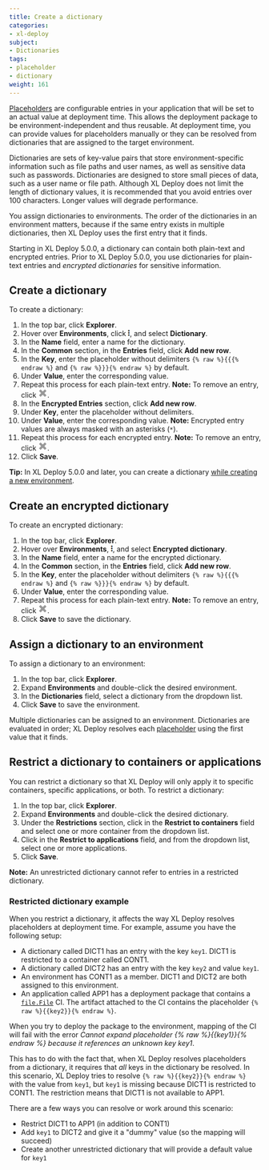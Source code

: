 ```yaml
---
title: Create a dictionary
categories:
- xl-deploy
subject:
- Dictionaries
tags:
- placeholder
- dictionary
weight: 161
---
```


[Placeholders](/xl-deploy/how-to/using-placeholders-in-xl-deploy.html) are configurable entries in your application that will be set to an actual value at deployment time. This allows the deployment package to be environment-independent and thus reusable. At deployment time, you can provide values for placeholders manually or they can be resolved from dictionaries that are assigned to the target environment.

Dictionaries are sets of key-value pairs that store environment-specific information such as file paths and user names, as well as sensitive data such as passwords. Dictionaries are designed to store small pieces of data, such as a user name or file path. Although XL Deploy does not limit the length of dictionary values, it is recommended that you avoid entries over 100 characters. Longer values will degrade performance.

You assign dictionaries to environments. The order of the dictionaries in an environment matters, because if the same entry exists in multiple dictionaries, then XL Deploy uses the first entry that it finds.

Starting in XL Deploy 5.0.0, a dictionary can contain both plain-text and encrypted entries. Prior to XL Deploy 5.0.0, you use dictionaries for plain-text entries and *encrypted dictionaries* for sensitive information.

## Create a dictionary


To create a dictionary:

1. In the top bar, click **Explorer**.
1. Hover over **Environments**, click ![Menu button](/images/menu_three_dots.png), and select **Dictionary**.
1. In the **Name** field, enter a name for the dictionary.
1. In the **Common** section, in the **Entries** field, click **Add new row**.
1. In the **Key**, enter the placeholder without delimiters `{% raw %}{{{% endraw %}` and `{% raw %}}}{% endraw %}` by default.
1. Under **Value**, enter the corresponding value.
1. Repeat this process for each plain-text entry.
**Note:** To remove an entry, click ![Remove button](../../images/cancel-search.png).
1. In the **Encrypted Entries** section, click **Add new row**.
1. Under **Key**, enter the placeholder without delimiters.
1. Under **Value**, enter the corresponding value.
**Note:** Encrypted entry values are always masked with an asterisks (`*`).
1. Repeat this process for each encrypted entry.
**Note:** To remove an entry, click ![Remove button](../../images/cancel-search.png).
1. Click **Save**.

**Tip:** In XL Deploy 5.0.0 and later, you can create a dictionary [while creating a new environment](/xl-deploy/how-to/create-an-environment-in-xl-deploy.html).

## Create an encrypted dictionary

To create an encrypted dictionary:

1. In the top bar, click **Explorer**.
1. Hover over **Environments**, ![Menu button](/images/menu_three_dots.png), and select **Encrypted dictionary**.
1. In the **Name** field, enter a name for the encrypted dictionary.
1. In the **Common** section, in the **Entries** field, click **Add new row**.
1. In the **Key**, enter the placeholder without delimiters `{% raw %}{{{% endraw %}` and `{% raw %}}}{% endraw %}` by default.
1. Under **Value**, enter the corresponding value.
1. Repeat this process for each plain-text entry.
**Note:** To remove an entry, click ![Remove button](../../images/cancel-search.png).
1. Click **Save** to save the dictionary.

## Assign a dictionary to an environment

To assign a dictionary to an environment:

1. In the top bar, click **Explorer**.
2. Expand **Environments** and double-click the desired environment.
3. In the **Dictionaries** field, select a dictionary from the dropdown list.
4. Click **Save** to save the environment.

Multiple dictionaries can be assigned to an environment. Dictionaries are evaluated in order; XL Deploy resolves each [placeholder](/xl-deploy/how-to/using-placeholders-in-xl-deploy.html) using the first value that it finds.

## Restrict a dictionary to containers or applications

You can restrict a dictionary so that XL Deploy will only apply it to specific containers, specific applications, or both. To restrict a dictionary:

1. In the top bar, click **Explorer**.
1. Expand **Environments** and double-click the desired dictionary.
1. Under the **Restrictions** section, click in the **Restrict to containers** field and select one or more container from the dropdown list.
1. Click in the **Restrict to applications** field, and from the dropdown list, select one or more applications.
1. Click **Save**.

**Note:** An unrestricted dictionary cannot refer to entries in a restricted dictionary.

### Restricted dictionary example

When you restrict a dictionary, it affects the way XL Deploy resolves placeholders at deployment time. For example, assume you have the following setup:

* A dictionary called DICT1 has an entry with the key `key1`. DICT1 is restricted to a container called CONT1.
* A dictionary called DICT2 has an entry with the key `key2` and value `key1`.
* An environment has CONT1 as a member. DICT1 and DICT2 are both assigned to this environment.
* An application called APP1 has a deployment package that contains a [`file.File`](/xl-deploy/latest/filePluginManual.html) CI. The artifact attached to the CI contains the placeholder `{% raw %}{{key2}}{% endraw %}`.

When you try to deploy the package to the environment, mapping of the CI will fail with the error *Cannot expand placeholder {% raw %}{{key1}}{% endraw %} because it references an unknown key key1*.

This has to do with the fact that, when XL Deploy resolves placeholders from a dictionary, it requires  that *all* keys in the dictionary be resolved. In this scenario, XL Deploy tries to resolve `{% raw %}{{key2}}{% endraw %}` with the value from `key1`, but `key1` is missing because DICT1 is restricted to CONT1. The restriction means that DICT1 is not available to APP1.

There are a few ways you can resolve or work around this scenario:

* Restrict DICT1 to APP1 (in addition to CONT1)
* Add `key1` to DICT2 and give it a "dummy" value (so the mapping will succeed)
* Create another unrestricted dictionary that will provide a default value for `key1`
